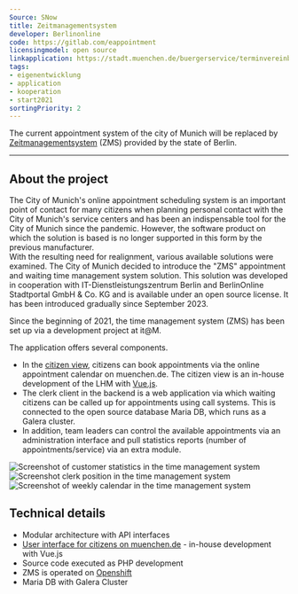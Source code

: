 ```yaml
---
Source: SNow
title: Zeitmanagementsystem
developer: Berlinonline
code: https://gitlab.com/eappointment
licensingmodel: open source
linkapplication: https://stadt.muenchen.de/buergerservice/terminvereinbarung.html
tags: 
- eigenentwicklung
- application
- kooperation
- start2021
sortingPriority: 2
---
```


The current appointment system of the city of Munich will be replaced by [Zeitmanagementsystem](https://www.berlin.de/moderne-verwaltung/buergerservice/vor-ort/terminvereinbarung/artikel.959989.php) (ZMS) provided by the state of Berlin.


---

## About the project

The City of Munich's online appointment scheduling system is an important point of contact for many citizens when planning personal contact with the City of Munich's service centers and has been an indispensable tool for the City of Munich since the pandemic. However, the software product on which the solution is based is no longer supported in this form by the previous manufacturer.  
With the resulting need for realignment, various available solutions were examined. The City of Munich decided to introduce the "ZMS" appointment and waiting time management system solution. This solution was developed in cooperation with IT-Dienstleistungszentrum Berlin and BerlinOnline Stadtportal GmbH & Co. KG and is available under an open source license. It has been introduced gradually since September 2023.

Since the beginning of 2021, the time management system (ZMS) has been set up via a development project at it@M.

The application offers several components.

* In the [citizen view](https://stadt.muenchen.de/buergerservice/terminvereinbarung.html), citizens can book appointments via the online appointment calendar on muenchen.de.
The citizen view is an in-house development of the LHM with [Vue.js](vue.js.html).
* The clerk client in the backend is a web application via which waiting citizens can be called up for appointments using call systems. This is connected to the open source database Maria DB, which runs as a Galera cluster.
* In addition, team leaders can control the available appointments via an administration interface and pull statistics reports (number of appointments/service) via an extra module.

![Screenshot of customer statistics in the time management system](/zms_kundenstatistik.jpg)
![Screenshot clerk position in the time management system](/zms_sachbearbeiter.jpg)
![Screenshot of weekly calendar in the time management system](/zms_wochenkalender.jpg)


## Technical details

* Modular architecture with API interfaces
* [User interface for citizens on muenchen.de](https://github.com/it-at-m/eappointment-buergeransicht) - in-house development with Vue.js
* Source code executed as PHP development
* ZMS is operated on [Openshift](openshift)
* Maria DB with Galera Cluster
